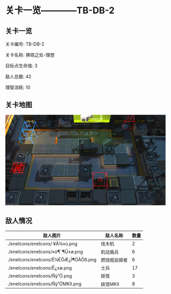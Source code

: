 # 关卡一览————TB-DB-2


## 关卡一览

关卡编号: TB-DB-2

关卡名称: 拂晓之处-理想

目标点生命值: 3

敌人总数: 42

理智消耗: 10


## 关卡地图
![TB-DB-2](./oprMap/TB-DB-2.png)

## 敌人情况

| 敌人图片 | 敌人名称 | 数量  |
|---------|-----|-----|
| ./eneIcons/eneIcons/·¥Ä¾»ú.png| 伐木机  |   2  |
| ./eneIcons/eneIcons/»ú¶¯¶Ü±ø.png| 机动盾兵  |   6  |
| ./eneIcons/eneIcons/È¼ÉÕÆ¿Í¶ÖÀÕß.png| 燃烧瓶投掷者  |   6  |
| ./eneIcons/eneIcons/Ê¿±ø.png| 士兵  |   17  |
| ./eneIcons/eneIcons/Ñý¹Ö.png| 妖怪  |   3  |
| ./eneIcons/eneIcons/Ñý¹ÖMKII.png| 妖怪MKII  |   8  |
